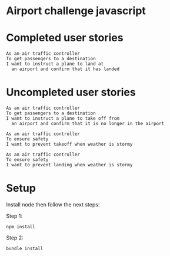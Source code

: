 # Airport challenge javascript

# Completed user stories

```
As an air traffic controller
To get passengers to a destination
I want to instruct a plane to land at
  an airport and confirm that it has landed
```

# Uncompleted user stories

```
As an air traffic controller
To get passengers to a destination
I want to instruct a plane to take off from
  an airport and confirm that it is no longer in the airport
```

```
As an air traffic controller
To ensure safety
I want to prevent takeoff when weather is stormy
```

```
As an air traffic controller
To ensure safety
I want to prevent landing when weather is stormy
```

# Setup

Install node then follow the next steps:

Step 1:
```
npm install
```
Step 2:
```
bundle install
```
